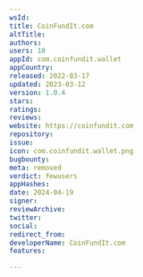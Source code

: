 ```yaml
---
wsId: 
title: CoinFundIt.com
altTitle: 
authors: 
users: 10
appId: com.coinfundit.wallet
appCountry: 
released: 2022-03-17
updated: 2023-03-12
version: 1.0.4
stars: 
ratings: 
reviews: 
website: https://coinfundit.com
repository: 
issue: 
icon: com.coinfundit.wallet.png
bugbounty: 
meta: removed
verdict: fewusers
appHashes: 
date: 2024-04-19
signer: 
reviewArchive: 
twitter: 
social: 
redirect_from: 
developerName: CoinFundIt.com
features: 

---
```


